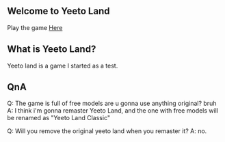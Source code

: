 ## Welcome to Yeeto Land
Play the game [Here](https://www.roblox.com/games/4647967276/The-First-Major-Update-Yeeto-Land)

## What is Yeeto Land?
Yeeto land is a game I started as a test.

## QnA
Q: The game is full of free models are u gonna use anything original? bruh
A: I think i'm gonna remaster Yeeto Land, and the one with free models will be renamed as "Yeeto Land Classic"

Q: Will you remove the original yeeto land when you remaster it?
A: no.
